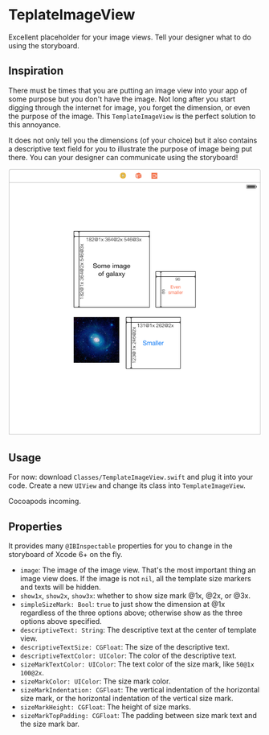 # TeplateImageView
Excellent placeholder for your image views. Tell your designer what to do using the storyboard.

## Inspiration
There must be times that you are putting an image view into your app of some purpose but you don't have the image. Not long after you start digging through the internet for image, you forget the dimension, or even the purpose of the image. This `TemplateImageView` is the perfect solution to this annoyance.

It does not only tell you the dimensions (of your choice) but it also contains a descriptive text field for you to illustrate the purpose of image being put there. You can your designer can communicate using the storyboard!

![Screenshot](https://raw.githubusercontent.com/DJBen/TemplateImageView/master/screenshot-storyboard.png "Screen shot 1")



## Usage
For now: download `Classes/TemplateImageView.swift` and plug it into your code. Create a new `UIView` and change its class into `TemplateImageView`.

Cocoapods incoming.

## Properties
It provides many `@IBInspectable` properties for you to change in the storyboard of Xcode 6+ on the fly.

- `image`: The image of the image view. That's the most important thing an image view does. If the image is not `nil`, all the template size markers and texts will be hidden.
- `show1x`, `show2x`, `show3x`: whether to show size mark @1x, @2x, or @3x.
- `simpleSizeMark: Bool`: `true` to just show the dimension at @1x regardless of the three options above; otherwise show as the three options above specified.
- `descriptiveText: String`: The descriptive text at the center of template view.
- `descriptiveTextSize: CGFloat`: The size of the descriptive text.
- `descriptiveTextColor: UIColor`: The color of the descriptive text.
- `sizeMarkTextColor: UIColor`: The text color of the size mark, like `50@1x 100@2x`.
- `sizeMarkColor: UIColor`: The size mark color.
- `sizeMarkIndentation: CGFloat`: The vertical indentation of the horizontal size mark, or the horizontal indentation of the vertical size mark.
- `sizeMarkHeight: CGFloat`: The height of size marks.
- `sizeMarkTopPadding: CGFloat`: The padding between size mark text and the size mark bar.
